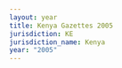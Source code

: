 ```yaml
---
layout: year
title: Kenya Gazettes 2005
jurisdiction: KE
jurisdiction_name: Kenya
year: "2005"
---
```

